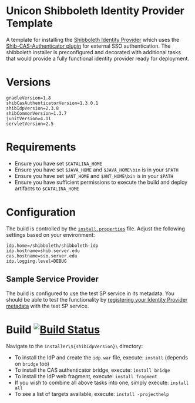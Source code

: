 Unicon Shibboleth Identity Provider Template
==============================

A template for installing the [Shibboleth Identity Provider](https://wiki.shibboleth.net/confluence/display/SHIB2/IdPInstall) which uses the [Shib-CAS-Authenticator plugin](https://github.com/Unicon/shib-cas-authenticator) 
for external SSO authentication. The shibboleth installer is preconfigured and decorated with additional tasks 
that would provide a fully functional identity provider ready for deployment. 

# Versions

```properties
gradleVersion=1.8
shibCasAuthenticatorVersion=1.3.0.1
shibIdpVersion=2.3.8
shibCommonVersion=1.3.7
junitVersion=4.11
servletVersion=2.5
```

# Requirements
- Ensure you have set `$CATALINA_HOME` 
- Ensure you have set `$JAVA_HOME` and `$JAVA_HOME\bin` is in your `$PATH`
- Ensure you have set `$ANT_HOME` and `$ANT_HOME\bin` is in your `$PATH`
- Ensure you have sufficient permissions to execute the build and deploy artifacts to `$CATALINA_HOME`

# Configuration
The build is controlled by the [`install.properties`](https://github.com/Unicon/unicon-shibboleth-idp-template/blob/master/installer/2.3.8/src/installer/resources/install.properties) file. Adjust the following settings based on your environment:

```properties
idp.home=/shibboleth/shibboleth-idp
idp.hostname=shib.server.edu
cas.hostname=sso.server.edu
idp.logging.level=DEBUG
```

## Sample Service Provider
The build is configured to use the test SP service in its metadata. You should be able to test the functionality by [registering your Identity Provider metadata](https://www.testshib.org/metadata.html) with the test SP service. 

# Build [![Build Status](https://travis-ci.org/Unicon/unicon-shibboleth-idp-template.png)](https://travis-ci.org/Unicon/unicon-shibboleth-idp-template)
Navigate to the `installer\${shibIdpVersion}\` directory:

* To install the IdP and create the `idp.war` file, execute: `install` (depends on `bridge` too)
* To install the CAS authenticator bridge, execute: `install bridge`
* To install the IdP web fragment, execute: `install fragment`
* If you wish to combine all above tasks into one, simply execute: `install all`
* To see a list of targets available, execute: `install -projecthelp`
